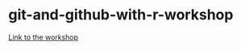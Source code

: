 # git-and-github-with-r-workshop

[Link to the workshop](https://vlucet.github.io/git-and-github-with-r-workshop/)
